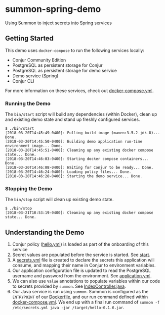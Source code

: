 # summon-spring-demo
Using Summon to inject secrets into Spring services
## Getting Started
This demo uses `docker-compose` to run the following services locally:
  - Conjur Community Edition
  - PostgreSQL as persistent storage for Conjur
  - PostgreSQL as persistent storage for demo service
  - Demo service (Spring)
  - Conjur CLI

For more information on these services, check out [docker-compose.yml](docker-compose.yml).
### Running the Demo
The `bin/start` script will build any dependencies (within Docker), clean up and existing demo state and stand up freshly configured services.
```
$ ./bin/start
[2018-03-20T14:45:49-0400]: Pulling build image (maven:3.5.2-jdk-8)... Done.
[2018-03-20T14:45:50-0400]: Building demo application run-time environment image... Done.
[2018-03-20T14:45:51-0400]: Cleaning up any existing docker compose state... Done.
[2018-03-20T14:46:03-0400]: Starting docker compose containers... Done.
[2018-03-20T14:46:08-0400]: Waiting for Conjur to be ready... Done.
[2018-03-20T14:46:24-0400]: Loading policy files... Done.
[2018-03-20T14:46:28-0400]: Starting the demo service... Done.
```
### Stopping the Demo
The `bin/stop` script will clean up existing demo state.
```
$ ./bin/stop
[2018-03-21T10:53:19-0400]: Cleaning up any existing docker compose state... Done.
```
## Understanding the Demo
1. Conjur policy ([hello.yml](conjur/hello.yml)) is loaded as part of the onboarding of this service
2. Secret values are populated before the service is started. See [start](bin/start#L37-L40).
3. A [secrets.yml](secrets.yml) file is created to declare the secrets this application will consume, and mapping their name in Conjur to environment variables.
4. Our application configuration file is updated to read the PostgreSQL username and password from the environment. See  [application.yml](src/main/resources/application.yml#L5-L6).
5. We can also use `Value` annotations to populate variables within our code to secrets provided by `summon`. See [IndexController.java](src/main/java/hello/controller/IndexController.java#L12-L13).
6. Our Java service is run using `summon`. Summon is configured as the `ENTRYPOINT` of our [Dockerfile](Dockerfile#L18), and our run command defined within [docker-compose.yml](docker-compose.yml#L49). We end up with a final run command of `summon -f /etc/secrets.yml java -jar /target/hello-0.1.0.jar`.
